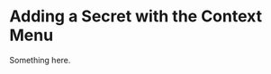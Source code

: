 [title]: # (Adding a Secret with the Context Menu)
[tags]: # (XXX)
[priority]: # (6710)
# Adding a Secret with the Context Menu
Something here.
